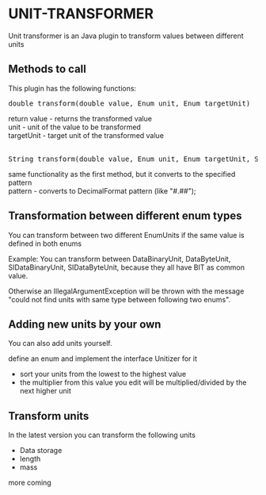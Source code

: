 # UNIT-TRANSFORMER

Unit transformer is an Java plugin to transform values between different units

## Methods to call
This plugin has the following functions:

<pre>double transform(double value, Enum<?> unit, Enum<?> targetUnit)</pre>
return value - returns the transformed value<br>
unit - unit of the value to be transformed<br>
targetUnit - target unit of the transformed value<br><br>

<pre>String transform(double value, Enum<?> unit, Enum<?> targetUnit, String pattern)</pre>
same functionality as the first method, but it converts to the specified pattern<br>
pattern - converts to DecimalFormat pattern (like "#.##");

## Transformation between different enum types
You can transform between two different EnumUnits if the same value is defined in both enums

Example: You can transform between DataBinaryUnit, DataByteUnit, SIDataBinaryUnit, SIDataByteUnit, because they all have BIT as common value.

Otherwise an IllegalArgumentException will be thrown with the message "could not find units with same type between following two enums".

## Adding new units by your own
You can also add units yourself.

define an enum and implement the interface Unitizer for it
- sort your units from the lowest to the highest value
- the multiplier from this value you edit will be multiplied/divided by the next higher unit

## Transform units
In the latest version you can transform the following units

- Data storage
- length
- mass

more coming